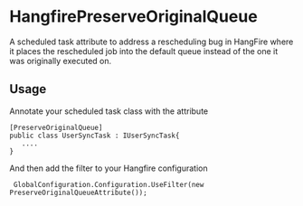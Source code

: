 # HangfirePreserveOriginalQueue
A scheduled task attribute to address a rescheduling bug in HangFire where it places the rescheduled job into the default queue instead of the one it was originally executed on. 

## Usage

Annotate your scheduled task class with the attribute
```
[PreserveOriginalQueue]
public class UserSyncTask : IUserSyncTask{
   ....
}
```

And then add the filter to your Hangfire configuration
```
 GlobalConfiguration.Configuration.UseFilter(new PreserveOriginalQueueAttribute());
```
